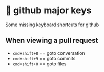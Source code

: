 #  🔑 github major keys

Some missing keyboard shortcuts for github

## When viewing a pull request
- `cmd+shift+8` == goto conversation
- `cmd+shift+9` == goto commits
- `cmd+shift+0` == goto files
